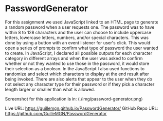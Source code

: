 # PasswordGenerator

For this assignment we used JavaScript linked to an HTML page to generate a random password when a user requests one. 
The password was to have within 8 to 128 characters and the user can choose to include uppercase letters, lowercase letters, 
numbers, and/or special characters. This was done by using a button with an event listener for user's click. This would open a series 
of prompts to confirm what type of password the user wanted to create. In JavaScript, I declared all possible outputs for each 
character category in different arrays and when the user was asked to confirm whether or not they wanted to use those in the 
password, it would store their selection as a boolean. In the JavaScript I also used functions to randomize and select which 
characters to display at the end result after being invoked. There are also alerts that appear to the user when they do not 
select any character type for their password or if they pick a character length larger or smaller than what is allowed. 

Screenshot for this application is in: (./img/password-generator.png)

Live URL: https://guillemgn.github.io/PasswordGenerator/
GitHub Repo URL: https://github.com/GuilleMGN/PasswordGenerator
